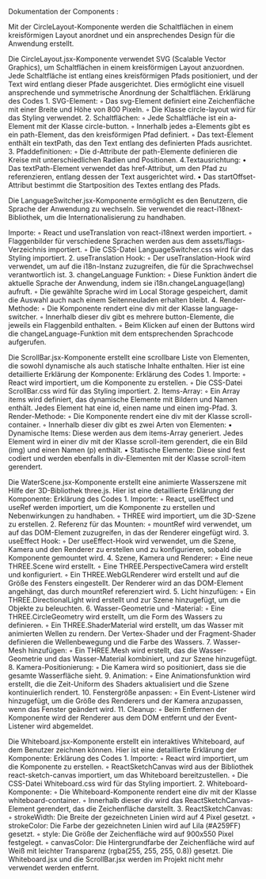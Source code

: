 

Dokumentation der Components :

Mit der CircleLayout-Komponente werden die Schaltflächen in einem kreisförmigen Layout anordnet und ein ansprechendes Design für die Anwendung erstellt. 


 Die CircleLayout.jsx-Komponente verwendet SVG (Scalable Vector Graphics), um Schaltflächen in einem kreisförmigen Layout anzuordnen. Jede Schaltfläche ist entlang eines kreisförmigen Pfads positioniert, und der Text wird entlang dieser Pfade ausgerichtet. Dies ermöglicht eine visuell ansprechende und symmetrische Anordnung der Schaltflächen.
Erklärung des Codes
    1. SVG-Element:
        ◦ Das svg-Element definiert eine Zeichenfläche mit einer Breite und Höhe von 800 Pixeln.
        ◦ Die Klasse circle-layout wird für das Styling verwendet.
    2. Schaltflächen:
        ◦ Jede Schaltfläche ist ein a-Element mit der Klasse circle-button.
        ◦ Innerhalb jedes a-Elements gibt es ein path-Element, das den kreisförmigen Pfad definiert.
        ◦ Das text-Element enthält ein textPath, das den Text entlang des definierten Pfads ausrichtet.
    3. Pfaddefinitionen:
        ◦ Die d-Attribute der path-Elemente definieren die Kreise mit unterschiedlichen Radien und Positionen.
      4.Textausrichtung:
    • Das textPath-Element verwendet das href-Attribut, um den Pfad zu referenzieren, entlang dessen der Text ausgerichtet wird.
    • Das startOffset-Attribut bestimmt die Startposition des Textes entlang des Pfads.

Die LanguageSwitcher.jsx-Komponente ermöglicht es den Benutzern, die Sprache der Anwendung zu wechseln. Sie verwendet die react-i18next-Bibliothek, um die Internationalisierung zu handhaben. 


Importe:
        ◦ React und useTranslation von react-i18next werden importiert.
        ◦ Flaggenbilder für verschiedene Sprachen werden aus dem assets/flags-Verzeichnis importiert.
        ◦ Die CSS-Datei LanguageSwitcher.css wird für das Styling importiert.
    2. useTranslation Hook:
        ◦ Der useTranslation-Hook wird verwendet, um auf die i18n-Instanz zuzugreifen, die für die Sprachwechsel verantwortlich ist.
    3. changeLanguage Funktion:
        ◦ Diese Funktion ändert die aktuelle Sprache der Anwendung, indem sie i18n.changeLanguage(lang) aufruft.
        ◦ Die gewählte Sprache wird im Local Storage gespeichert, damit die Auswahl auch nach einem Seitenneuladen erhalten bleibt.
    4. Render-Methode:
        ◦ Die Komponente rendert eine div mit der Klasse language-switcher.
        ◦ Innerhalb dieser div gibt es mehrere button-Elemente, die jeweils ein Flaggenbild enthalten.
        ◦ Beim Klicken auf einen der Buttons wird die changeLanguage-Funktion mit dem entsprechenden Sprachcode aufgerufen.
          
Die ScrollBar.jsx-Komponente erstellt eine scrollbare Liste von Elementen, die sowohl dynamische als auch statische Inhalte enthalten. Hier ist eine detaillierte Erklärung der Komponente:
Erklärung des Codes
    1. Importe:
        ◦ React wird importiert, um die Komponente zu erstellen.
        ◦ Die CSS-Datei ScrollBar.css wird für das Styling importiert.
    2. Items-Array:
        ◦ Ein Array items wird definiert, das dynamische Elemente mit Bildern und Namen enthält. Jedes Element hat eine id, einen name und einen img-Pfad.
    3. Render-Methode:
        ◦ Die Komponente rendert eine div mit der Klasse scroll-container.
        ◦ Innerhalb dieser div gibt es zwei Arten von Elementen:
            ▪ Dynamische Items: Diese werden aus dem items-Array generiert. Jedes Element wird in einer div mit der Klasse scroll-item gerendert, die ein Bild (img) und einen Namen (p) enthält.
            ▪ Statische Elemente: Diese sind fest codiert und werden ebenfalls in div-Elementen mit der Klasse scroll-item gerendert.

Die WaterScene.jsx-Komponente erstellt eine animierte Wasserszene mit Hilfe der 3D-Bibliothek three.js. Hier ist eine detaillierte Erklärung der Komponente:
Erklärung des Codes
    1. Importe:
        ◦ React, useEffect und useRef werden importiert, um die Komponente zu erstellen und Nebenwirkungen zu handhaben.
        ◦ THREE wird importiert, um die 3D-Szene zu erstellen.
    2. Referenz für das Mounten:
        ◦ mountRef wird verwendet, um auf das DOM-Element zuzugreifen, in das der Renderer eingefügt wird.
    3. useEffect Hook:
        ◦ Der useEffect-Hook wird verwendet, um die Szene, Kamera und den Renderer zu erstellen und zu konfigurieren, sobald die Komponente gemountet wird.
    4. Szene, Kamera und Renderer:
        ◦ Eine neue THREE.Scene wird erstellt.
        ◦ Eine THREE.PerspectiveCamera wird erstellt und konfiguriert.
        ◦ Ein THREE.WebGLRenderer wird erstellt und auf die Größe des Fensters eingestellt. Der Renderer wird an das DOM-Element angehängt, das durch mountRef referenziert wird.
    5. Licht hinzufügen:
        ◦ Ein THREE.DirectionalLight wird erstellt und zur Szene hinzugefügt, um die Objekte zu beleuchten.
    6. Wasser-Geometrie und -Material:
        ◦ Eine THREE.CircleGeometry wird erstellt, um die Form des Wassers zu definieren.
        ◦ Ein THREE.ShaderMaterial wird erstellt, um das Wasser mit animierten Wellen zu rendern. Der Vertex-Shader und der Fragment-Shader definieren die Wellenbewegung und die Farbe des Wassers.
    7. Wasser-Mesh hinzufügen:
        ◦ Ein THREE.Mesh wird erstellt, das die Wasser-Geometrie und das Wasser-Material kombiniert, und zur Szene hinzugefügt.
    8. Kamera-Positionierung:
        ◦ Die Kamera wird so positioniert, dass sie die gesamte Wasserfläche sieht.
    9. Animation:
        ◦ Eine Animationsfunktion wird erstellt, die die Zeit-Uniform des Shaders aktualisiert und die Szene kontinuierlich rendert.
    10. Fenstergröße anpassen:
        ◦ Ein Event-Listener wird hinzugefügt, um die Größe des Renderers und der Kamera anzupassen, wenn das Fenster geändert wird.
    11. Cleanup:
        ◦ Beim Entfernen der Komponente wird der Renderer aus dem DOM entfernt und der Event-Listener wird abgemeldet.
          
Die Whiteboard.jsx-Komponente erstellt ein interaktives Whiteboard, auf dem Benutzer zeichnen können. Hier ist eine detaillierte Erklärung der Komponente:
Erklärung des Codes
    1. Importe:
        ◦ React wird importiert, um die Komponente zu erstellen.
        ◦ ReactSketchCanvas wird aus der Bibliothek react-sketch-canvas importiert, um das Whiteboard bereitzustellen.
        ◦ Die CSS-Datei Whiteboard.css wird für das Styling importiert.
    2. Whiteboard-Komponente:
        ◦ Die Whiteboard-Komponente rendert eine div mit der Klasse whiteboard-container.
        ◦ Innerhalb dieser div wird das ReactSketchCanvas-Element gerendert, das die Zeichenfläche darstellt.
    3. ReactSketchCanvas:
        ◦ strokeWidth: Die Breite der gezeichneten Linien wird auf 4 Pixel gesetzt.
        ◦ strokeColor: Die Farbe der gezeichneten Linien wird auf Lila (#A259FF) gesetzt.
        ◦ style: Die Größe der Zeichenfläche wird auf 900x550 Pixel festgelegt.
        ◦ canvasColor: Die Hintergrundfarbe der Zeichenfläche wird auf Weiß mit leichter Transparenz (rgba(255, 255, 255, 0.8)) gesetzt.
Die  Whiteboard.jsx und die  ScrollBar.jsx werden im Projekt nicht 
mehr verwendet werden entfernt.